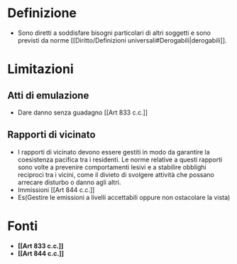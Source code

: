 # Definizione
- Sono diretti a soddisfare bisogni particolari di altri soggetti e sono previsti da norme [[Diritto/Definizioni universali#Derogabili|derogabili]].
# Limitazioni
## Atti di emulazione
- Dare danno senza guadagno [[Art 833 c.c.]]
## Rapporti di vicinato
- I rapporti di vicinato devono essere gestiti in modo da garantire la coesistenza pacifica tra i residenti. Le norme relative a questi rapporti sono volte a prevenire comportamenti lesivi e a stabilire obblighi reciproci tra i vicini, come il divieto di svolgere attività che possano arrecare disturbo o danno agli altri.
- Immissioni [[Art 844 c.c.]]
- Es(Gestire le emissioni a livelli accettabili oppure non ostacolare la vista)

# Fonti
- **[[Art 833 c.c.]]**
- **[[Art 844 c.c.]]**
